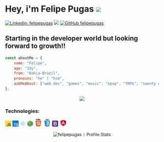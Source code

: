 
<h1>Hey, i'm Felipe Pugas <img src="https://media.giphy.com/media/3o6gE51uXycrKW6D84/giphy.gif" width="50"></h1>

[![Linkedin: felipepugas](https://img.shields.io/badge/-felipepugas-blue?style=flat-square&logo=Linkedin&logoColor=white&link=https://www.linkedin.com/in/felipepugas/)](https://www.linkedin.com/in/thaianebraga/)
[![](https://img.shields.io/badge/Gmail-felipepugas2%40gmail.com-red)](https://mail.google.com/mail/u/0/?tab=km#inbox)
[![GitHub felipepugas](https://img.shields.io/github/followers/felipepugas?label=follow&style=social)](https://github.com/felipepugas)

<h2> Starting in the developer world but looking forward to growth!!</h2> 
    
    
```javascript
const aboutMe = {
    name: "Felipe",
    age: "19y",
    from: "Bahia-Brazil",
    pronouns: "he" | "him",
    askMeAbout: ["web dev", "games", "music", "kpop", "TRPG", "twenty one pilots"],
};
```
<p align="center">
  <a href="https://media.giphy.com/media/Y4ak9Ki2GZCbJxAnJD/giphy.gif">
    <img
      align="center"
      height="310"
      widht="400"
      src="https://media.giphy.com/media/Y4ak9Ki2GZCbJxAnJD/giphy.gif"
    />
   </a>
 </p>   
 
 
<!--### Studying:-->
### Technologies:
<code><img height="20" src="https://raw.githubusercontent.com/github/explore/80688e429a7d4ef2fca1e82350fe8e3517d3494d/topics/javascript/javascript.png"></code>
<code><img height="20" src="https://raw.githubusercontent.com/github/explore/80688e429a7d4ef2fca1e82350fe8e3517d3494d/topics/typescript/typescript.png"></code>
<code><img height="20" src="https://raw.githubusercontent.com/github/explore/80688e429a7d4ef2fca1e82350fe8e3517d3494d/topics/react/react.png"></code>
<code><img height="20" src="https://raw.githubusercontent.com/github/explore/80688e429a7d4ef2fca1e82350fe8e3517d3494d/topics/nodejs/nodejs.png"></code> 
<code><img height="25" src="https://raw.githubusercontent.com/github/explore/80688e429a7d4ef2fca1e82350fe8e3517d3494d/topics/html/html.png"></code> 
<code><img height="25" src="https://raw.githubusercontent.com/github/explore/80688e429a7d4ef2fca1e82350fe8e3517d3494d/topics/css/css.png"></code>
<code><img height="20" src="https://raw.githubusercontent.com/github/explore/80688e429a7d4ef2fca1e82350fe8e3517d3494d/topics/bootstrap/bootstrap.png"></code>
<code><img height="25" src="https://raw.githubusercontent.com/github/explore/80688e429a7d4ef2fca1e82350fe8e3517d3494d/topics/angular/angular.png"></code>
<!-- <code><img height="25" src="https://raw.githubusercontent.com/shinokada/shinokada/master/assets/python.png"></code> -->


<p align="center" padding="0px 35px"><img src="https://github-readme-stats.vercel.app/api?username=felipepugas&show_icons=true&theme=buefy" alt="felipepugas :: Profile Stats" /></p>
